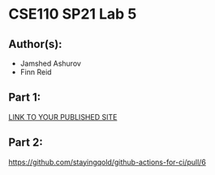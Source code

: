 # CSE110 SP21 Lab 5

## Author(s):
- Jamshed Ashurov
- Finn Reid

## Part 1:

[LINK TO YOUR PUBLISHED SITE](https://ashurja.github.io/Lab5/)

## Part 2:

https://github.com/stayingqold/github-actions-for-ci/pull/6
